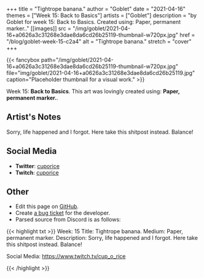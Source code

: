 +++
title =       "Tightrope banana."
author =      "Goblet"
date =        "2021-04-16"
themes =      ["Week 15: Back to Basics"]
artists =     ["Goblet"]
description = "by Goblet for week 15: Back to Basics. Created using: Paper, permanent marker.."
[[images]]
              src = "/img/goblet/2021-04-16+a0626a3c31268e3dae8da6cd26b25119-thumbnail-w720px.jpg"
              href = "/blog/goblet-week-15-c2a4"
              alt = "Tightrope banana."
              stretch = "cover"
+++


{{< fancybox path="/img/goblet/2021-04-16+a0626a3c31268e3dae8da6cd26b25119-thumbnail-w720px.jpg" file="img/goblet/2021-04-16+a0626a3c31268e3dae8da6cd26b25119.jpg" caption="Placeholder thumbnail for a visual work." >}}


Week 15: **Back to Basics**. This art was lovingly created using: **Paper, permanent marker.**.

## Artist's Notes

Sorry, life happened and I forgot. Here take this shitpost instead. Balance!

## Social Media

- **Twitter**: <a href='https://twitter.com/cuporice' target='_blank'>cuporice</a>
- **Twitch**: <a href='https://twitch.tv/cuporice' target='_blank'>cuporice</a>

## Other

- Edit this page on [GitHub](https://github.com/teaminkling/web-refresh/edit/main/content/blog/goblet-week-15-c2a4.md).
- Create [a bug ticket](https://github.com/teaminkling/web-refresh/issues/new?assignees=&labels=bug&template=problem-report.md&title=) for the developer.
- Parsed source from Discord is as follows:

{{< highlight txt >}}
Week: 15
Title: Tightrope banana. 
Medium: Paper, permanent marker. 
Description: 
Sorry, life happened and I forgot. Here take this shitpost instead. Balance!

Social Media: 
https://www.twitch.tv/cup_o_rice


{{< /highlight >}}